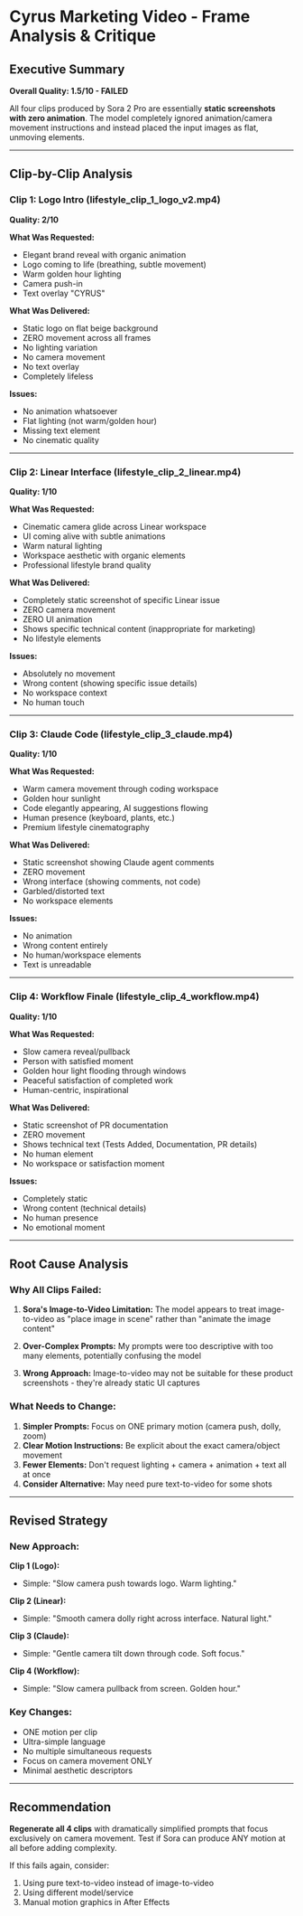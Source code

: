 # Cyrus Marketing Video - Frame Analysis & Critique

## Executive Summary

**Overall Quality: 1.5/10 - FAILED**

All four clips produced by Sora 2 Pro are essentially **static screenshots with zero animation**. The model completely ignored animation/camera movement instructions and instead placed the input images as flat, unmoving elements.

---

## Clip-by-Clip Analysis

### Clip 1: Logo Intro (lifestyle_clip_1_logo_v2.mp4)
**Quality: 2/10**

**What Was Requested:**
- Elegant brand reveal with organic animation
- Logo coming to life (breathing, subtle movement)
- Warm golden hour lighting
- Camera push-in
- Text overlay "CYRUS"

**What Was Delivered:**
- Static logo on flat beige background
- ZERO movement across all frames
- No lighting variation
- No camera movement
- No text overlay
- Completely lifeless

**Issues:**
- No animation whatsoever
- Flat lighting (not warm/golden hour)
- Missing text element
- No cinematic quality

---

### Clip 2: Linear Interface (lifestyle_clip_2_linear.mp4)
**Quality: 1/10**

**What Was Requested:**
- Cinematic camera glide across Linear workspace
- UI coming alive with subtle animations
- Warm natural lighting
- Workspace aesthetic with organic elements
- Professional lifestyle brand quality

**What Was Delivered:**
- Completely static screenshot of specific Linear issue
- ZERO camera movement
- ZERO UI animation
- Shows specific technical content (inappropriate for marketing)
- No lifestyle elements

**Issues:**
- Absolutely no movement
- Wrong content (showing specific issue details)
- No workspace context
- No human touch

---

### Clip 3: Claude Code (lifestyle_clip_3_claude.mp4)
**Quality: 1/10**

**What Was Requested:**
- Warm camera movement through coding workspace
- Golden hour sunlight
- Code elegantly appearing, AI suggestions flowing
- Human presence (keyboard, plants, etc.)
- Premium lifestyle cinematography

**What Was Delivered:**
- Static screenshot showing Claude agent comments
- ZERO movement
- Wrong interface (showing comments, not code)
- Garbled/distorted text
- No workspace elements

**Issues:**
- No animation
- Wrong content entirely
- No human/workspace elements
- Text is unreadable

---

### Clip 4: Workflow Finale (lifestyle_clip_4_workflow.mp4)
**Quality: 1/10**

**What Was Requested:**
- Slow camera reveal/pullback
- Person with satisfied moment
- Golden hour light flooding through windows
- Peaceful satisfaction of completed work
- Human-centric, inspirational

**What Was Delivered:**
- Static screenshot of PR documentation
- ZERO movement
- Shows technical text (Tests Added, Documentation, PR details)
- No human element
- No workspace or satisfaction moment

**Issues:**
- Completely static
- Wrong content (technical details)
- No human presence
- No emotional moment

---

## Root Cause Analysis

### Why All Clips Failed:

1. **Sora's Image-to-Video Limitation:** The model appears to treat image-to-video as "place image in scene" rather than "animate the image content"

2. **Over-Complex Prompts:** My prompts were too descriptive with too many elements, potentially confusing the model

3. **Wrong Approach:** Image-to-video may not be suitable for these product screenshots - they're already static UI captures

### What Needs to Change:

1. **Simpler Prompts:** Focus on ONE primary motion (camera push, dolly, zoom)
2. **Clear Motion Instructions:** Be explicit about the exact camera/object movement
3. **Fewer Elements:** Don't request lighting + camera + animation + text all at once
4. **Consider Alternative:** May need pure text-to-video for some shots

---

## Revised Strategy

### New Approach:

**Clip 1 (Logo):**
- Simple: "Slow camera push towards logo. Warm lighting."

**Clip 2 (Linear):**
- Simple: "Smooth camera dolly right across interface. Natural light."

**Clip 3 (Claude):**
- Simple: "Gentle camera tilt down through code. Soft focus."

**Clip 4 (Workflow):**
- Simple: "Slow camera pullback from screen. Golden hour."

### Key Changes:
- ONE motion per clip
- Ultra-simple language
- No multiple simultaneous requests
- Focus on camera movement ONLY
- Minimal aesthetic descriptors

---

## Recommendation

**Regenerate all 4 clips** with dramatically simplified prompts that focus exclusively on camera movement. Test if Sora can produce ANY motion at all before adding complexity.

If this fails again, consider:
1. Using pure text-to-video instead of image-to-video
2. Using different model/service
3. Manual motion graphics in After Effects
